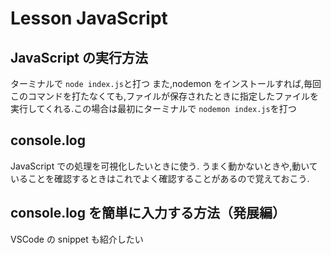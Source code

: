 # Lesson JavaScript

## JavaScript の実行方法

ターミナルで `node index.js`と打つ
また,nodemon をインストールすれば,毎回このコマンドを打たなくても,ファイルが保存されたときに指定したファイルを実行してくれる.この場合は最初にターミナルで `nodemon index.js`を打つ

## console.log

JavaScript での処理を可視化したいときに使う.
うまく動かないときや,動いていることを確認するときはこれでよく確認することがあるので覚えておこう.

## console.log を簡単に入力する方法（発展編）

VSCode の snippet も紹介したい
